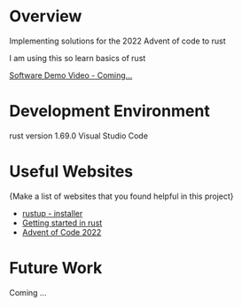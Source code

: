 # Overview

Implementing solutions for the 2022 Advent of code to rust

I am using this so learn basics of rust

[Software Demo Video - Coming...](http://youtube.link.goes.here)

# Development Environment

rust version  1.69.0
Visual Studio Code


# Useful Websites

{Make a list of websites that you found helpful in this project}

- [rustup - installer](https://www.rust-lang.org/tools/install)
- [Getting started in rust](https://www.rust-lang.org/learn)
- [Advent of Code 2022](https://adventofcode.com/2022)



# Future Work

Coming ...
